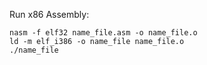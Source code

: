 Run x86 Assembly:
```
nasm -f elf32 name_file.asm -o name_file.o
ld -m elf_i386 -o name_file name_file.o
./name_file
```
